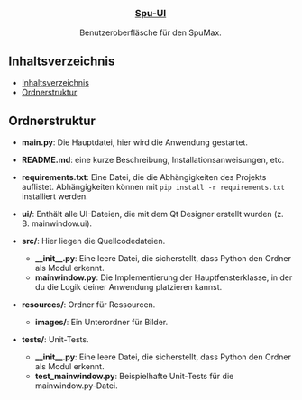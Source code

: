 
<br />
<h3 align="center"><a href="">Spu-UI</a></h3>
    <p align="center">
    Benutzeroberfläsche für den SpuMax.
    </p>
</p>

<!-- TABLE OF CONTENT> -->
## Inhaltsverzeichnis

- [Inhaltsverzeichnis](#Inhaltsverzeichnis)
- [Ordnerstruktur](#Ordnerstruktur)



## Ordnerstruktur
- **main.py**: Die Hauptdatei, hier wird die Anwendung gestartet.

- **README.md**: eine kurze Beschreibung, Installationsanweisungen, etc.

- **requirements.txt**: Eine Datei, die die Abhängigkeiten des Projekts auflistet. Abhängigkeiten können mit `pip install -r requirements.txt` installiert werden.

- **ui/**: Enthält alle UI-Dateien, die mit dem Qt Designer erstellt wurden (z. B. mainwindow.ui).

- **src/**: Hier liegen die Quellcodedateien.
  - **\_\_init\_\_.py**: Eine leere Datei, die sicherstellt, dass Python den Ordner als Modul erkennt. 
  - **mainwindow.py**: Die Implementierung der Hauptfensterklasse, in der du die Logik deiner Anwendung platzieren kannst.

- **resources/**: Ordner für Ressourcen.
  - **images/**: Ein Unterordner für Bilder.

- **tests/**: Unit-Tests.
  - **\_\_init\_\_.py**: Eine leere Datei, die sicherstellt, dass Python den Ordner als Modul erkennt. 
  - **test_mainwindow.py**: Beispielhafte Unit-Tests für die mainwindow.py-Datei.
